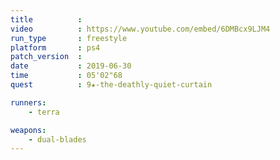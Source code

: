 ```yaml
---
title          :
video          : https://www.youtube.com/embed/6DMBcx9LJM4
run_type       : freestyle
platform       : ps4
patch_version  :
date           : 2019-06-30
time           : 05'02"68
quest          : 9★-the-deathly-quiet-curtain

runners:
    - terra

weapons:
    - dual-blades
---
```

